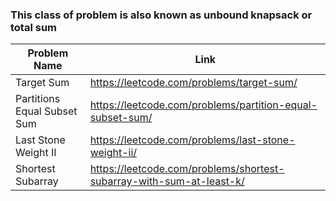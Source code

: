### This class of problem is also known as unbound knapsack or total sum

| Problem Name     | Link |
| ----------- | ----------- |
| Target Sum| https://leetcode.com/problems/target-sum/ |
| Partitions Equal Subset Sum|https://leetcode.com/problems/partition-equal-subset-sum/ |
| Last Stone Weight II |https://leetcode.com/problems/last-stone-weight-ii/ |
| Shortest Subarray | https://leetcode.com/problems/shortest-subarray-with-sum-at-least-k/|
